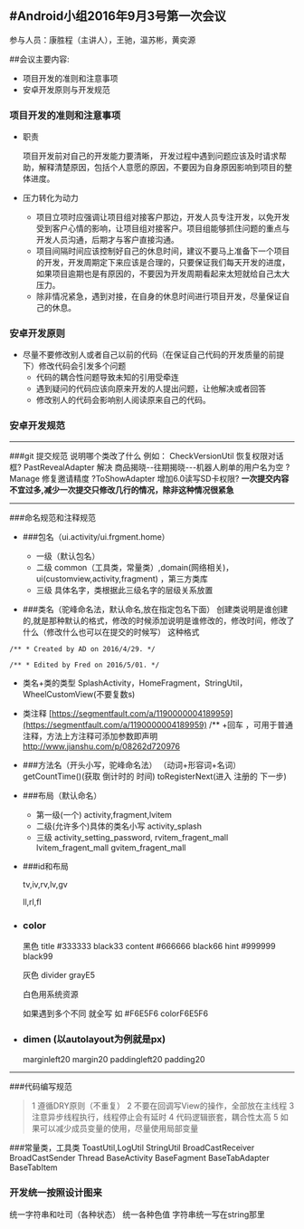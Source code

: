 #Android小组2016年9月3号第一次会议
---
参与人员：康胜程（主讲人），王驰，温苏彬，黄奕源

##会议主要内容:
* 项目开发的准则和注意事项
* 安卓开发原则与开发规范

### 项目开发的准则和注意事项
* 职责

	项目开发前对自己的开发能力要清晰，
开发过程中遇到问题应该及时请求帮助，解释清楚原因，包括个人意愿的原因，不要因为自身原因影响到项目的整体进度。

* 压力转化为动力

	* 项目立项时应强调让项目组对接客户那边，开发人员专注开发，以免开发受到客户心情的影响，让项目组对接客户。项目组能够抓住问题的重点与开发人员沟通，后期才与客户直接沟通。
	* 项目间隔时间应该控制好自己的休息时间，建议不要马上准备下一个项目的开发，开发周期定下来应该是合理的，只要保证我们每天开发的进度，如果项目逾期也是有原因的，不要因为开发周期看起来太短就给自己太大压力。
	* 除非情况紧急，遇到对接，在自身的休息时间进行项目开发，尽量保证自己的休息。

### 安卓开发原则
* 尽量不要修改别人或者自己以前的代码（在保证自己代码的开发质量的前提下）修改代码会引发多个问题
	* 代码的耦合性问题导致未知的引用受牵连
	* 遇到疑问的代码应该向原来开发的人提出问题，让他解决或者回答
	* 修改别人的代码会影响别人阅读原来自己的代码。

### 安卓开发规范
---
###git 提交规范
说明哪个类改了什么 
例如：
CheckVersionUtil 恢复权限对话框?
PastRevealAdapter 解决 商品揭晓--往期揭晓---机器人刷单的用户名为空
?Manage 修复邀请精度
?ToShowAdapter 增加6.0读写SD卡权限?
**一次提交内容不宜过多,减少一次提交只修改几行的情况，除非这种情况很紧急**

---
###命名规范和注释规范
* ###包名（ui.activity/ui.frgment.home）
  * 一级（默认包名）
  * 二级
common（工具类，常量类）,domain(网络相关)，
ui(customview,activity,fragment) ，第三方类库
  * 三级
具体名字，类根据此三级名字的层级关系放置


* ###类名（驼峰命名法，默认命名,放在指定包名下面）
创建类说明是谁创建的,就是那种默认的格式，修改的时候添加说明是谁修改的，修改时间，修改了什么（修改什么也可以在提交的时候写）
这种格式 
```
/** * Created by AD on 2016/4/29. */
```
```
/** * Edited by Fred on 2016/5/01. */
```
  * 类名+类的类型
SplashActivity，HomeFragment，StringUtil，WheelCustomView(不要复数s)
  * 类注释
[https://segmentfault.com/a/1190000004189959](https://segmentfault.com/a/1190000004189959)
/** +回车 ，可用于普通注释，方法上方注释可添加参数即声明
http://www.jianshu.com/p/08262d720976

* ###方法名（开头小写，驼峰命名法）
（动词+形容词+名词）
getCountTime()(获取 倒计时的 时间)
toRegisterNext(进入 注册的  下一步)

* ###布局（默认命名）
  * 第一级(一个)
activity,fragment,lvitem
  * 二级(允许多个)具体的类名小写
activity_splash
  * 三级
activity_setting_password,
rvitem_fragent_mall
lvitem_fragent_mall
gvitem_fragent_mall
* ###id和布局

  tv,iv,rv,lv,gv

  ll,rl,fl


* ### color

  黑色
title #333333 black33
content #666666 black66 
hint #999999 black99

  灰色
divider grayE5

  白色用系统资源

  如果遇到多个不同 就全写 如 #F6E5F6 colorF6E5F6

* ### dimen (以autolayout为例就是px)
  marginleft20
  margin20
  paddingleft20
  padding20

---
###代码编写规范
> 1 遵循DRY原则（不重复）
2 不要在回调写View的操作，全部放在主线程
3 注意异步线程执行，线程停止会有延时
4 代码逻辑嵌套，耦合性太高
5 如果可以减少成员变量的使用，尽量使用局部变量

###常量类，工具类
ToastUtil,LogUtil
StringUtil
BroadCastReceiver BroadCastSender Thread
BaseActivity
BaseFagment
BaseTabAdapter
BaseTabItem

### 开发统一按照设计图来
统一字符串和吐司（各种状态）
统一各种色值
字符串统一写在string那里